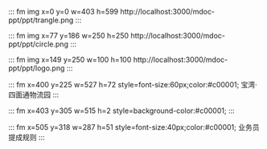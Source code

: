 ::: fm img x=0 y=0 w=403 h=599
http://localhost:3000/mdoc-ppt/ppt/trangle.png
:::

::: fm img x=77 y=186 w=250 h=250
http://localhost:3000/mdoc-ppt/ppt/circle.png
:::

::: fm img x=149 y=250 w=100 h=100
http://localhost:3000/mdoc-ppt/ppt/logo.png
:::

::: fm x=400 y=225 w=527 h=72 style=font-size:60px;color:#c00001;
宝湾·四面通物流园
:::

::: fm x=403 y=305 w=515 h=2 style=background-color:#c00001;
:::

::: fm x=505 y=318 w=287 h=51 style=font-size:40px;color:#c00001;
业务员提成规则
:::

